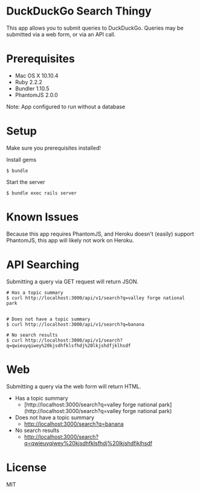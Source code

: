 DuckDuckGo Search Thingy
========================

This app allows you to submit queries to DuckDuckGo.  Queries may be submitted via a web form, or via an API call.

Prerequisites
=============

* Mac OS X 10.10.4
* Ruby 2.2.2
* Bundler 1.10.5
* PhantomJS 2.0.0

Note:  App configured to run without a database

Setup
=====

Make sure you prerequisites installed!

Install gems

```
$ bundle
```
Start the server
```
$ bundle exec rails server
```

Known Issues
============

Because this app requires PhantomJS, and Heroku doesn't (easily) support PhantomJS, this app will likely not work on Heroku.

API Searching
=============

Submitting a query via GET request will return JSON.

```
# Has a topic summary
$ curl http://localhost:3000/api/v1/search?q=valley forge national park


# Does not have a topic summary
$ curl http://localhost:3000/api/v1/search?q=banana

# No search results
$ curl http://localhost:3000/api/v1/search?q=qwieuyqiwey%20kjsdhfklsfhdj%20lkjshdfjklhsdf

```

Web
===

Submitting a query via the web form will return HTML.

* Has a topic summary
  * [http://localhost:3000/search?q=valley forge national park](http://localhost:3000/search?q=valley forge national park)
* Does not have a topic summary
  * [http://localhost:3000/search?q=banana](http://localhost:3000/search?q=banana)
* No search results
  * [http://localhost:3000/search?q=qwieuyqiwey%20kjsdhfklsfhdj%20lkjshdfjklhsdf](http://localhost:3000/search?q=qwieuyqiwey%20kjsdhfklsfhdj%20lkjshdfjklhsdf)

License
=======

MIT
